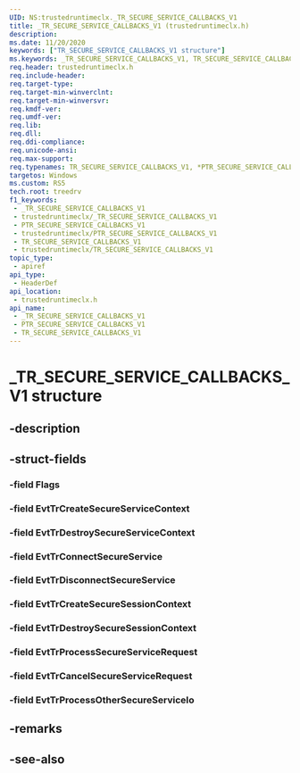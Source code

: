 ```yaml
---
UID: NS:trustedruntimeclx._TR_SECURE_SERVICE_CALLBACKS_V1
title: _TR_SECURE_SERVICE_CALLBACKS_V1 (trustedruntimeclx.h)
description: 
ms.date: 11/20/2020
keywords: ["TR_SECURE_SERVICE_CALLBACKS_V1 structure"]
ms.keywords: _TR_SECURE_SERVICE_CALLBACKS_V1, TR_SECURE_SERVICE_CALLBACKS_V1, *PTR_SECURE_SERVICE_CALLBACKS_V1, TR_SECURE_SERVICE_CALLBACKS, *PTR_SECURE_SERVICE_CALLBACKS
req.header: trustedruntimeclx.h
req.include-header: 
req.target-type: 
req.target-min-winverclnt: 
req.target-min-winversvr: 
req.kmdf-ver: 
req.umdf-ver: 
req.lib: 
req.dll: 
req.ddi-compliance: 
req.unicode-ansi: 
req.max-support: 
req.typenames: TR_SECURE_SERVICE_CALLBACKS_V1, *PTR_SECURE_SERVICE_CALLBACKS_V1
targetos: Windows
ms.custom: RS5
tech.root: treedrv
f1_keywords:
 - _TR_SECURE_SERVICE_CALLBACKS_V1
 - trustedruntimeclx/_TR_SECURE_SERVICE_CALLBACKS_V1
 - PTR_SECURE_SERVICE_CALLBACKS_V1
 - trustedruntimeclx/PTR_SECURE_SERVICE_CALLBACKS_V1
 - TR_SECURE_SERVICE_CALLBACKS_V1
 - trustedruntimeclx/TR_SECURE_SERVICE_CALLBACKS_V1
topic_type:
 - apiref
api_type:
 - HeaderDef
api_location:
 - trustedruntimeclx.h
api_name:
 - _TR_SECURE_SERVICE_CALLBACKS_V1
 - PTR_SECURE_SERVICE_CALLBACKS_V1
 - TR_SECURE_SERVICE_CALLBACKS_V1
---
```


# _TR_SECURE_SERVICE_CALLBACKS_V1 structure


## -description

## -struct-fields

### -field Flags

### -field EvtTrCreateSecureServiceContext

### -field EvtTrDestroySecureServiceContext

### -field EvtTrConnectSecureService

### -field EvtTrDisconnectSecureService

### -field EvtTrCreateSecureSessionContext

### -field EvtTrDestroySecureSessionContext

### -field EvtTrProcessSecureServiceRequest

### -field EvtTrCancelSecureServiceRequest

### -field EvtTrProcessOtherSecureServiceIo

## -remarks

## -see-also

